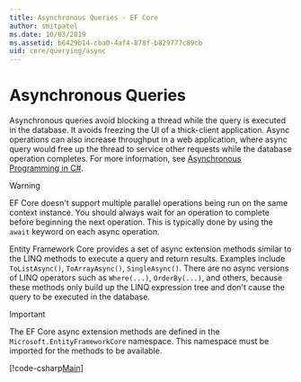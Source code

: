 ```yaml
---
title: Asynchronous Queries - EF Core
author: smitpatel
ms.date: 10/03/2019
ms.assetid: b6429b14-cba0-4af4-878f-b829777c89cb
uid: core/querying/async
---
```


# Asynchronous Queries

Asynchronous queries avoid blocking a thread while the query is executed in the database. It avoids freezing the UI of a thick-client application. Async operations can also increase throughput in a web application, where async query would free up the thread to service other requests while the database operation completes. For more information, see [Asynchronous Programming in C#](/dotnet/csharp/async).

> [!WARNING]  
> EF Core doesn't support multiple parallel operations being run on the same context instance. You should always wait for an operation to complete before beginning the next operation. This is typically done by using the `await` keyword on each async operation.

Entity Framework Core provides a set of async extension methods similar to the LINQ methods to execute a query and return results. Examples include `ToListAsync()`, `ToArrayAsync()`, `SingleAsync()`. There are no async versions of LINQ operators such as `Where(...)`, `OrderBy(...)`, and others, because these methods only build up the LINQ expression tree and don't cause the query to be executed in the database.

> [!IMPORTANT]  
> The EF Core async extension methods are defined in the `Microsoft.EntityFrameworkCore` namespace. This namespace must be imported for the methods to be available.

[!code-csharp[Main](../../../samples/core/Querying/Async/Sample.cs#ToListAsync)]

